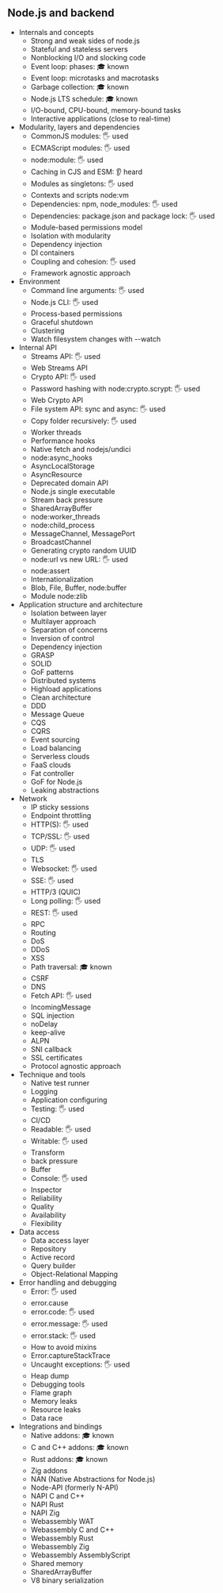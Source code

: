 ## Node.js and backend

- Internals and concepts
  - Strong and weak sides of node.js
  - Stateful and stateless servers
  - Nonblocking I/O and slocking code
  - Event loop: phases: 🎓 known
  - Event loop: microtasks and macrotasks
  - Garbage collection: 🎓 known
  - Node.js LTS schedule: 🎓 known
  - I/O-bound, CPU-bound, memory-bound tasks
  - Interactive applications (close to real-time)
- Modularity, layers and dependencies
  - CommonJS modules: 🖐️ used
  - ECMAScript modules: 🖐️ used
  - node:module: 🖐️ used
  - Caching in CJS and ESM: 👂 heard
  - Modules as singletons: 🖐️ used
  - Contexts and scripts node:vm
  - Dependencies: npm, node_modules: 🖐️ used
  - Dependencies: package.json and package lock: 🖐️ used
  - Module-based permissions model
  - Isolation with modularity
  - Dependency injection
  - DI containers
  - Coupling and cohesion: 🖐️ used
  - Framework agnostic approach
- Environment
  - Command line arguments: 🖐️ used
  - Node.js CLI: 🖐️ used
  - Process-based permissions
  - Graceful shutdown
  - Clustering
  - Watch filesystem changes with --watch
- Internal API
  - Streams API: 🖐️ used
  - Web Streams API
  - Crypto API: 🖐️ used
  - Password hashing with node:crypto.scrypt: 🖐️ used
  - Web Crypto API
  - File system API: sync and async: 🖐️ used
  - Copy folder recursively: 🖐️ used
  - Worker threads
  - Performance hooks
  - Native fetch and nodejs/undici
  - node:async_hooks
  - AsyncLocalStorage
  - AsyncResource
  - Deprecated domain API
  - Node.js single executable
  - Stream back pressure
  - SharedArrayBuffer
  - node:worker_threads
  - node:child_process
  - MessageChannel, MessagePort
  - BroadcastChannel
  - Generating crypto random UUID
  - node:url vs new URL: 🖐️ used
  - node:assert
  - Internationalization
  - Blob, File, Buffer, node:buffer
  - Module node:zlib
- Application structure and architecture
  - Isolation between layer
  - Multilayer approach
  - Separation of concerns
  - Inversion of control
  - Dependency injection
  - GRASP
  - SOLID
  - GoF patterns
  - Distributed systems
  - Highload applications
  - Clean architecture
  - DDD
  - Message Queue
  - CQS
  - CQRS
  - Event sourcing
  - Load balancing
  - Serverless clouds
  - FaaS clouds
  - Fat controller
  - GoF for Node.js
  - Leaking abstractions
- Network
  - IP sticky sessions
  - Endpoint throttling
  - HTTP(S): 🖐️ used
  - TCP/SSL: 🖐️ used
  - UDP: 🖐️ used
  - TLS
  - Websocket: 🖐️ used
  - SSE: 🖐️ used
  - HTTP/3 (QUIC)
  - Long polling: 🖐️ used
  - REST: 🖐️ used
  - RPC
  - Routing
  - DoS
  - DDoS
  - XSS
  - Path traversal: 🎓 known
  - CSRF
  - DNS
  - Fetch API: 🖐️ used
  - IncomingMessage
  - SQL injection
  - noDelay
  - keep-alive
  - ALPN
  - SNI callback
  - SSL certificates
  - Protocol agnostic approach
- Technique and tools
  - Native test runner
  - Logging
  - Application configuring
  - Testing: 🖐️ used
  - CI/CD
  - Readable: 🖐️ used
  - Writable: 🖐️ used
  - Transform
  - back pressure
  - Buffer
  - Console: 🖐️ used
  - Inspector
  - Reliability
  - Quality
  - Availability
  - Flexibility
- Data access
  - Data access layer
  - Repository
  - Active record
  - Query builder
  - Object-Relational Mapping
- Error handling and debugging
  - Error: 🖐️ used
  - error.cause
  - error.code: 🖐️ used
  - error.message: 🖐️ used
  - error.stack: 🖐️ used
  - How to avoid mixins
  - Error.captureStackTrace
  - Uncaught exceptions: 🖐️ used
  - Heap dump
  - Debugging tools
  - Flame graph
  - Memory leaks
  - Resource leaks
  - Data race
- Integrations and bindings
  - Native addons: 🎓 known
  - C and C++ addons: 🎓 known
  - Rust addons: 🎓 known
  - Zig addons
  - NAN (Native Abstractions for Node.js)
  - Node-API (formerly N-API)
  - NAPI C and C++
  - NAPI Rust
  - NAPI Zig
  - Webassembly WAT
  - Webassembly C and C++
  - Webassembly Rust
  - Webassembly Zig
  - Webassembly AssemblyScript
  - Shared memory
  - SharedArrayBuffer
  - V8 binary serialization

